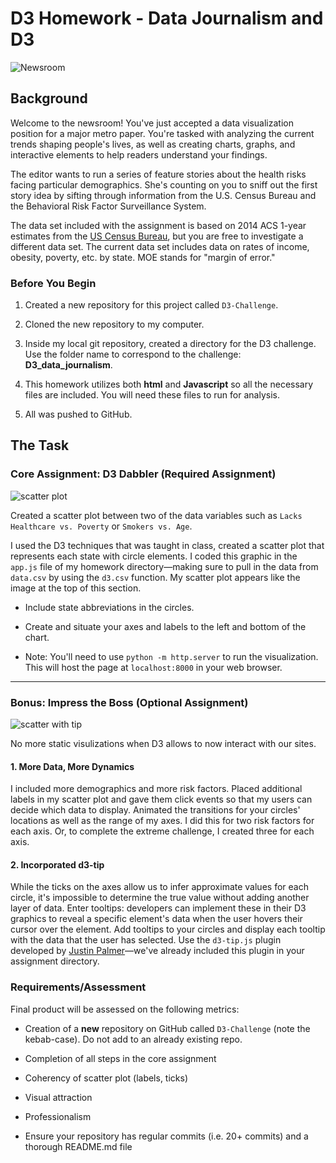 # D3 Homework - Data Journalism and D3

![Newsroom](https://media.giphy.com/media/v2xIous7mnEYg/giphy.gif)

## Background

Welcome to the newsroom! You've just accepted a data visualization position for a major metro paper. You're tasked with analyzing the current trends shaping people's lives, as well as creating charts, graphs, and interactive elements to help readers understand your findings.

The editor wants to run a series of feature stories about the health risks facing particular demographics. She's counting on you to sniff out the first story idea by sifting through information from the U.S. Census Bureau and the Behavioral Risk Factor Surveillance System.

The data set included with the assignment is based on 2014 ACS 1-year estimates from the [US Census Bureau](https://data.census.gov/cedsci/), but you are free to investigate a different data set. The current data set includes data on rates of income, obesity, poverty, etc. by state. MOE stands for "margin of error."

### Before You Begin

1. Created a new repository for this project called `D3-Challenge`. 

2. Cloned the new repository to my computer.

3. Inside my local git repository, created a directory for the D3 challenge. Use the folder name to correspond to the challenge: **D3_data_journalism**.

4. This homework utilizes both **html** and **Javascript** so all the necessary files are included. You will need these files to run for analysis.

5. All was pushed to GitHub.

## The Task

### Core Assignment: D3 Dabbler (Required Assignment)

![scatter plot](https://user-images.githubusercontent.com/66078772/99895956-b07eb880-2c51-11eb-820d-e04698aecce3.PNG)

Created a scatter plot between two of the data variables such as `Lacks Healthcare vs. Poverty` or `Smokers vs. Age`.

I used the D3 techniques that was taught in class, created a scatter plot that represents each state with circle elements. I coded this graphic in the `app.js` file of my homework directory—making sure to pull in the data from `data.csv` by using the `d3.csv` function. My scatter plot appears like the image at the top of this section.

* Include state abbreviations in the circles.

* Create and situate your axes and labels to the left and bottom of the chart.

* Note: You'll need to use `python -m http.server` to run the visualization. This will host the page at `localhost:8000` in your web browser.

- - -

### Bonus: Impress the Boss (Optional Assignment)


![scatter with tip](https://user-images.githubusercontent.com/66078772/99896138-4535e600-2c53-11eb-8fb4-2446dba21dc0.PNG)

No more static visulizations when D3 allows to now interact with our sites.

#### 1. More Data, More Dynamics
I included more demographics and more risk factors. Placed additional labels in my scatter plot and gave them click events so that my users can decide which data to display. Animated the transitions for your circles' locations as well as the range of my axes. I did this for two risk factors for each axis. Or, to complete the extreme challenge, I created three for each axis.


#### 2. Incorporated d3-tip

While the ticks on the axes allow us to infer approximate values for each circle, it's impossible to determine the true value without adding another layer of data. Enter tooltips: developers can implement these in their D3 graphics to reveal a specific element's data when the user hovers their cursor over the element. Add tooltips to your circles and display each tooltip with the data that the user has selected. Use the `d3-tip.js` plugin developed by [Justin Palmer](https://github.com/Caged)—we've already included this plugin in your assignment directory.


### Requirements/Assessment

Final product will be assessed on the following metrics:

* Creation of a **new** repository on GitHub called `D3-Challenge` (note the kebab-case). Do not add to an already existing repo.

* Completion of all steps in the core assignment

* Coherency of scatter plot (labels, ticks)

* Visual attraction

* Professionalism

* Ensure your repository has regular commits (i.e. 20+ commits) and a thorough README.md file




